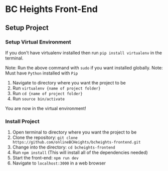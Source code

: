 # BC Heights Front-End

## Setup Project

### Setup Virtual Environment

If you don't have virtualenv installed then run `pip install virtualenv` in the terminal. 

Note: Run the above command with `sudo` if you want installed globally.
Note: Must have `Python` installed with `Pip`

1. Navigate to directory where you want the project to be
2. Run `virtualenv {name of project folder}`
3. Run `cd {name of project folder}`
4. Run `source bin/activate`

You are now in the virtual environment!

### Install Project

1. Open terminal to directory where you want the project to be
2. Clone the repository: `git clone https://github.com/onlineBCHeights/bcheights-frontend.git`
3. Change into the directory: `cd bcheights-frontend`
4. Run `npm install` (This will install all of the dependencies needed)
5.  Start the front-end: `npm run dev`
6. Navigate to `localhost:3000` in a web browser
